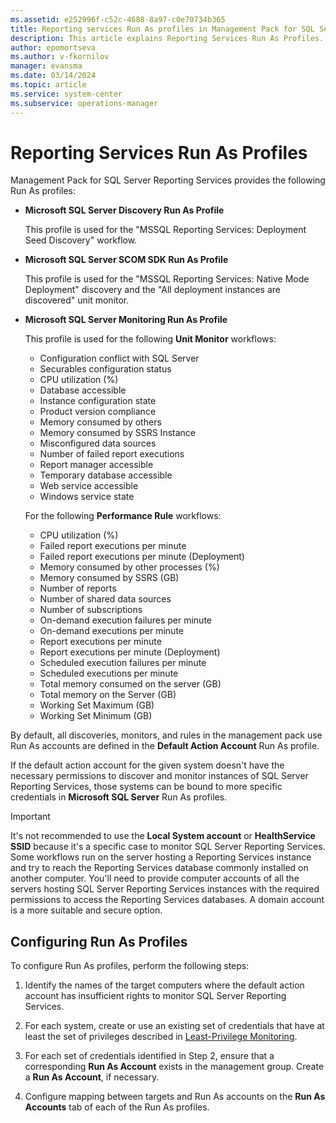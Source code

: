 ```yaml
---
ms.assetid: e252996f-c52c-4688-8a97-c0e70734b365
title: Reporting services Run As profiles in Management Pack for SQL Server Reporting Services
description: This article explains Reporting Services Run As Profiles.
author: epomortseva
ms.author: v-fkornilov
manager: evansma
ms.date: 03/14/2024
ms.topic: article
ms.service: system-center
ms.subservice: operations-manager
---
```


# Reporting Services Run As Profiles

Management Pack for SQL Server Reporting Services provides the following Run As profiles:

- **Microsoft SQL Server Discovery Run As Profile**

    This profile is used for the "MSSQL Reporting Services: Deployment Seed Discovery" workflow.

- **Microsoft SQL Server SCOM SDK Run As Profile**

    This profile is used for the "MSSQL Reporting Services: Native Mode Deployment" discovery and the "All deployment instances are discovered" unit monitor.

- **Microsoft SQL Server Monitoring Run As Profile**

    This profile is used for the following **Unit Monitor** workflows:

    - Configuration conflict with SQL Server
    - Securables configuration status
    - CPU utilization (%)
    - Database accessible
    - Instance configuration state
    - Product version compliance
    - Memory consumed by others
    - Memory consumed by SSRS Instance
    - Misconfigured data sources
    - Number of failed report executions
    - Report manager accessible
    - Temporary database accessible
    - Web service accessible
    - Windows service state

    For the following **Performance Rule** workflows:

    - CPU utilization (%)
    - Failed report executions per minute
    - Failed report executions per minute (Deployment)
    - Memory consumed by other processes (%)
    - Memory consumed by SSRS (GB)
    - Number of reports
    - Number of shared data sources
    - Number of subscriptions
    - On-demand execution failures per minute
    - On-demand executions per minute
    - Report executions per minute
    - Report executions per minute (Deployment)
    - Scheduled execution failures per minute
    - Scheduled executions per minute
    - Total memory consumed on the server (GB)
    - Total memory on the Server (GB)
    - Working Set Maximum (GB)
    - Working Set Minimum (GB)

By default, all discoveries, monitors, and rules in the management pack use Run As accounts are defined in the **Default Action Account** Run As profile.

If the default action account for the given system doesn't have the necessary permissions to discover and monitor instances of SQL Server Reporting Services, those systems can be bound to more specific credentials in **Microsoft SQL Server** Run As profiles.

> [!IMPORTANT]
> It's not recommended to use the **Local System account** or **HealthService SSID** because it's a specific case to monitor SQL Server Reporting Services. Some workflows run on the server hosting a Reporting Services instance and try to reach the Reporting Services database commonly installed on another computer. You'll need to provide computer accounts of all the servers hosting SQL Server Reporting Services instances with the required permissions to access the Reporting Services databases. A domain account is a more suitable and secure option.

## Configuring Run As Profiles

To configure Run As profiles, perform the following steps:

1. Identify the names of the target computers where the default action account has insufficient rights to monitor SQL Server Reporting Services.

2. For each system, create or use an existing set of credentials that have at least the set of privileges described in [Least-Privilege Monitoring](reporting-services-management-pack-least-privilege-monitoring.md).

3. For each set of credentials identified in Step 2, ensure that a corresponding **Run As Account** exists in the management group. Create a **Run As Account**, if necessary.

4. Configure mapping between targets and Run As accounts on the **Run As Accounts** tab of each of the Run As profiles.
